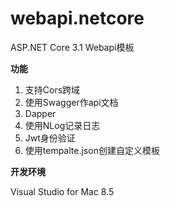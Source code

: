 # webapi.netcore
ASP.NET Core 3.1 Webapi模板

**功能**

1. 支持Cors跨域
2. 使用Swagger作api文档
3. Dapper
4. 使用NLog记录日志
5. Jwt身份验证
6. 使用tempalte.json创建自定义模板

**开发环境**

Visual Studio for Mac 8.5

